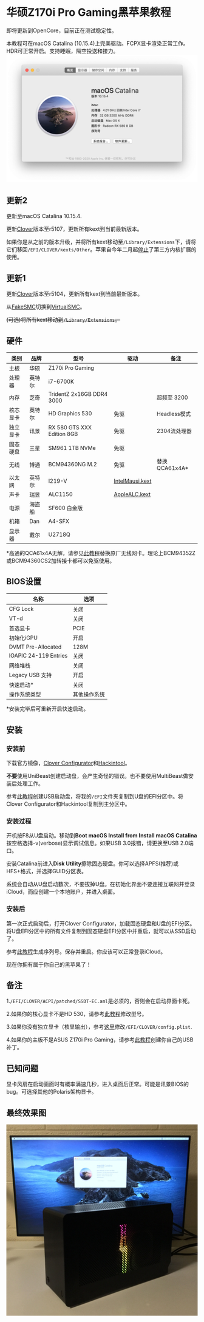 # 华硕Z170i Pro Gaming黑苹果教程
即将更新到OpenCore，目前正在测试稳定性。

本教程可在macOS Catalina (10.15.4)上完美驱动。FCPX显卡渲染正常工作。HDR可正常开启。支持睡眠，隔空投送和接力。
![image](Screenshot_zh-cn.png)

## 更新2
更新至macOS Catalina 10.15.4.

更新[Clover](https://github.com/CloverHackyColor/CloverBootloader)版本至r5107，更新所有kext到当前最新版本。

如果你是从之前的版本升级，并将所有kext移动至`/Library/Extensions`下，请将它们移回`/EFI/CLOVER/kexts/Other`。苹果自今年二月起[停止](https://developer.apple.com/support/kernel-extensions/)了第三方内核扩展的使用。

## 更新1
更新[Clover](https://github.com/CloverHackyColor/CloverBootloader)版本至r5104，更新所有kext到当前最新版本。

从[FakeSMC](https://github.com/RehabMan/OS-X-FakeSMC-kozlek)切换到[VirtualSMC](https://github.com/acidanthera/VirtualSMC)。

~~(可选)将所有kext移动到`/Library/Extensions`。~~
## 硬件
| 类别 | 品牌 | 型号 | 驱动 | 备注 |
|-----|-----|-----|-----|-----|
| 主板 | 华硕 | Z170i Pro Gaming | | |
| 处理器 | 英特尔 | i7-6700K |  | |
| 内存 | 芝奇 | TridentZ 2x16GB DDR4 3000 |  | 超频至 3200 |
| 核芯显卡 | 英特尔 | HD Graphics 530 | 免驱 | Headless模式 |
| 独立显卡 | 讯景 | RX 580 GTS XXX Edition 8GB | 免驱 | 2304流处理器 |
| 固态硬盘 | 三星 | SM961 1TB NVMe | 免驱 | |
| 无线 | 博通 | BCM94360NG M.2 | 免驱 | 替换QCA61x4A* |
| 以太网 | 英特尔 | I219-V | [IntelMausi.kext](https://github.com/acidanthera/IntelMausi) | |
| 声卡 | 瑞昱 | ALC1150 | [AppleALC.kext](https://github.com/acidanthera/AppleALC) | |
| 电源 | 海盗船 | SF600 白金版 | | |
| 机箱 | Dan | A4-SFX | | |
| 显示器 | 戴尔 | U2718Q | | |

*高通的QCA61x4A无解，请参见[此教程](https://www.tonymacx86.com/threads/bcm94352z-installed-on-asus-z170i-pro-gaming-wifi-and-bt.191274)替换原厂无线网卡。理论上BCM94352Z或BCM94360CS2加转接卡都可以免驱使用。
## BIOS设置
| 名称 | 选项 |
| --- | --- |
| CFG Lock | 关闭 |
| VT-d | 关闭 |
| 首选显卡 | PCIE |
| 初始化iGPU | 开启 |
| DVMT Pre-Allocated | 128M |
| IOAPIC 24-119 Entries | 关闭 |
| 网络堆栈 | 关闭 |
| Legacy USB 支持| 开启 |
| 快速启动* | 关闭 |
| 操作系统类型 | 其他操作系统 |

*安装完毕后可重新开启快速启动。
## 安装
### 安装前
下载官方镜像，[Clover Configurator](https://mackie100projects.altervista.org/download-clover-configurator/)和[Hackintool](https://github.com/headkaze/Hackintool)。

**不要**使用UniBeast创建启动盘，会产生奇怪的错误。也不要使用MultiBeast做安装后处理工作。

参考[此教程](https://hackintosher.com/guides/how-to-make-a-macos-10-15-catalina-flash-drive-installer/)创建USB启动盘，将我的`/EFI`文件夹复制到U盘的EFI分区中。将Clover Configurator和Hackintool复制到主分区中。

### 安装过程
开机按F8从U盘启动。移动到**Boot macOS Install from Install macOS Catalina**按空格选择-v(verbose)显示调试信息。如果USB 3.0报错，请更换至USB 2.0端口。

安装Catalina前进入**Disk Utility**擦除固态硬盘。你可以选择APFS(推荐)或HFS+格式，并选择GUID分区表。

系统会自动从U盘启动数次，不要拔掉U盘。在初始化界面不要连接互联网并登录iCloud，而应创建一个本地账户，并进入桌面。

### 安装后
第一次正式启动后，打开Clover Configurator，加载固态硬盘和U盘的EFI分区。将U盘EFI分区中的所有文件复制到固态硬盘EFI分区中并重启，就可以从SSD启动了。

参考[此教程](https://hackintosher.com/forums/thread/generate-your-own-hackintosh-serial-number-board-serial-number-uuid-mlb-rom-in-clover.306)生成序列号。保存并重启。你应该可以正常登录iCloud。

现在你拥有属于你自己的黑苹果了！

## 备注
1.`/EFI/CLOVER/ACPI/patched/SSDT-EC.aml`是必须的，否则会在启动界面卡死。

2.如果你的核心显卡不是HD 530，请参考[此教程](https://www.tonymacx86.com/threads/an-idiots-guide-to-lilu-and-its-plug-ins.260063/#Headless)修改型号。

3.如果你没有独立显卡（核显输出），参考[这里](https://hackintosh.gitbook.io/-r-hackintosh-vanilla-desktop-guide/config.plist-per-hardware/skylake#properties)修改`/EFI/CLOVER/config.plist`.

4.如果你的主板不是ASUS Z170i Pro Gaming，请参考[此教程](https://www.tonymacx86.com/threads/the-new-beginners-guide-to-usb-port-configuration.286553)创建你自己的USB补丁。

## 已知问题
显卡风扇在启动画面时有概率满速几秒，进入桌面后正常。可能是讯景BIOS的bug。可选择其他的Polaris架构显卡。

## 最终效果图
![image](Final.JPG)
